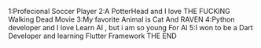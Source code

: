1:Profecional Soccer Player
2:A PotterHead and I love THE FUCKING Walking Dead Movie
3:My favorite Animal is Cat And RAVEN
4:Python developer and I love Learn AI , but i am so young For AI
5:I won to be a Dart Developer and learning Flutter Framework
THE END
